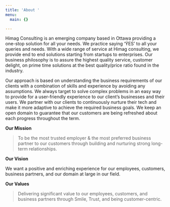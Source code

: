 ```yaml
---
title: 'About '
menu:
  main: {}

---
```

Himag Consulting is an emerging company based in Ottawa providing a one-stop solution for all your needs. We practice saying ‘ÝES’ to all your queries and needs. With a wide range of service at Himag consulting, we provide end to end solutions starting from startups to enterprises. Our business philosophy is to assure the highest quality service, customer delight, on prime time solutions at the best quality/price ratio found in the industry.

Our approach is based on understanding the business requirements of our clients with a combination of skills and experience by avoiding any assumptions. We always target to solve complex problems in an easy way to provide for a user-friendly experience to our client’s businesses and their users. We partner with our clients to continuously nurture their tech and make it more adaptive to achieve the required business goals. We keep an open domain to guarantee that our customers are being refreshed about each progress throughout the term.

**Our Mission**

> To be the most trusted employer & the most preferred business partner to our customers through building and nurturing strong long-term relationships.

**Our Vision**

We want a positive and enriching experience for our employees, customers, business partners, and our domain at large in our field.

**Our Values**

> Delivering significant value to our employees, customers, and business partners through Smile, Trust, and being customer-centric.